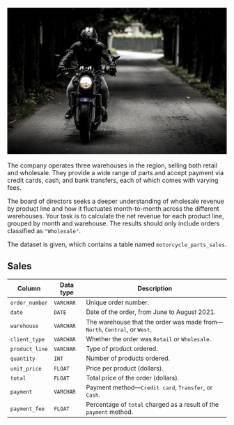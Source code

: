 ![image](https://github.com/mynameisfho/My-Data-Analyst-Portofolio/blob/main/Motorcycle%20Parts%20Sales/biker.jpg)

The company operates three warehouses in the region, selling both retail and wholesale. They provide a wide range of parts and accept payment via credit cards, cash, and bank transfers, each of which comes with varying fees.

The board of directors seeks a deeper understanding of wholesale revenue by product line and how it fluctuates month-to-month across the different warehouses. Your task is to calculate the net revenue for each product line, grouped by month and warehouse. The results should only include orders classified as `"Wholesale"`.

The dataset is given, which contains a table named `motorcycle_parts_sales`.

## Sales
| Column | Data type | Description |
|--------|-----------|-------------|
| `order_number` | `VARCHAR` | Unique order number. |
| `date` | `DATE` | Date of the order, from June to August 2021. |
| `warehouse` | `VARCHAR` | The warehouse that the order was made from&mdash; `North`, `Central`, or `West`. |
| `client_type` | `VARCHAR` | Whether the order was `Retail` or `Wholesale`. |
| `product_line` | `VARCHAR` | Type of product ordered. |
| `quantity` | `INT` | Number of products ordered. | 
| `unit_price` | `FLOAT` | Price per product (dollars). |
| `total` | `FLOAT` | Total price of the order (dollars). |
| `payment` | `VARCHAR` | Payment method&mdash;`Credit card`, `Transfer`, or `Cash`. |
| `payment_fee` | `FLOAT` | Percentage of `total` charged as a result of the `payment` method. |